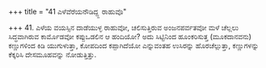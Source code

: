 +++
title = "41 ಎಳೆವೆರೆಯನೌಡಿದ್ದ್ದ ರಾಹುವೊ"

+++
41. ಎಳೆಯ ವಯಸ್ಸಿನ ದಾಡೆಯುಳ್ಳ ರಾಹುವೋ, ಚಲಿಸುತ್ತಿರುವ ಅಂಜನಪರ್ವತವೋ ಮಳೆ ಚೆಲ್ಲಲು ಸಿದ್ಧವಾಗಿರುವ ಕಾರ್ಮೊಡವೋ ಕಪ್ಪುಒಡಲಿನ  ಆ ಹಂದಿಯೋ?  ಅದು ಸಿಟ್ಟಿನಿಂದ ಹೂಂಕರಿಸುತ್ತ (ಮೂಕದಾನವನು) ಕಣ್ಣುಗಳಿಂದ ಕಿಡಿ ಯುಗುಳುತ್ತಾ,  ಕೋಪದಿಂದ ಕಪ್ಪಾಗಿದೆಯೋ ಎನ್ನುವಂತಹ  ಉಸಿರನ್ನು ಹೊರಚೆಲ್ಲುತ್ತಾ, ಕಣ್ಣುಗಳನ್ನು ಕೆಕ್ಕರಿಸಿ ದೇಸಮೂಹವನ್ನು ನೋಡುತ್ತಿತ್ತು.